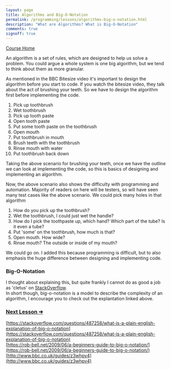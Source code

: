 ```yaml
---
layout: page
title: Algorithms and Big-O-Notation
permalink: /programming/lessons/algorithms-big-o-notation.html
description: "What are Algorithms? What is Big-O-Notation"
comments: true
signoff: true
---
```

[Course Home](../course)

An algorithm is a set of rules, which are designed to help us solve a problem. You could argue a whole system is one big algorithm, but we tend to think about them as more granular.

As mentioned in the BBC Bitesize video it's important to design the algorithm before you start to code. If you watch the bitesize video, they talk about the act of brushing your teeth. So we have to design the algorithm first before implementing the code.

1. Pick up toothbrush
2. Wet toothbrush
3. Pick up tooth paste
4. Open tooth paste
5. Put some tooth paste on the toothbrush
6. Open mouth
7. Put toothbrush in mouth
8. Brush teeth with the toothbrush
9. Rinse mouth with water
10. Put toothbrush back down

Taking the above scenario for brushing your teeth, once we have the outline we can look at implementing the code, so this is basics of designing and implementing an algorithm.

Now, the above scenario also shows the difficulty with programming and automation. Majority of readers on here will be testers, so will have seen many test cases like the above scenario. We could pick many holes in that algorithm
1. How do you pick up the toothbrush?
2. Wet the toothbrush, I could just wet the handle?
3. How do I pick the toothpaste up, which hand? Which part of the tube? Is it even a tube?
4. Put 'some' on the toothbrush, how much is that?
5. Open mouth. How wide?
6. Rinse mouth? The outside or inside of my mouth?

We could go on. I added this because programming is difficult, but to also emphasis the huge difference between designing and implementing code.

### Big-O-Notation
I thought about explaining this, but quite frankly I cannot do as good a job as 'cletus' on [StackOverflow](https://stackoverflow.com/questions/487258/what-is-a-plain-english-explanation-of-big-o-notation).  
In short though, big-o-notation is a model to describe the complexity of an algorithm, I encourage you to check out the explantation linked above.




### [Next Lesson &#10132;](../lessons/abstraction)

[https://stackoverflow.com/questions/487258/what-is-a-plain-english-explanation-of-big-o-notation](https://stackoverflow.com/questions/487258/what-is-a-plain-english-explanation-of-big-o-notation)  
[https://rob-bell.net/2009/06/a-beginners-guide-to-big-o-notation/](https://rob-bell.net/2009/06/a-beginners-guide-to-big-o-notation/)  
[http://www.bbc.co.uk/guides/z3whpv4](http://www.bbc.co.uk/guides/z3whpv4)
